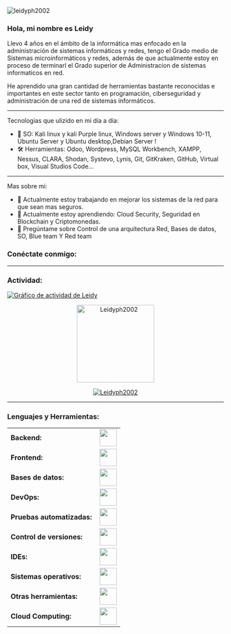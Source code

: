 <p align="left"> <img src="https://komarev.com/ghpvc/?username=leidyph2002&label=Profile%20views&color=0e75b6&style=flat" alt="leidyph2002" /> </p>

<link rel="stylesheet" type='text/css' href="https://cdn.jsdelivr.net/gh/devicons/devicon@latest/devicon.min.css" />

### Hola, mi nombre es Leidy

Llevo 4 años en el ámbito de la informática mas enfocado en la administración de sistemas informáticos y redes, tengo el Grado medio de Sistemas microinformáticos y redes, además de que actualmente estoy en proceso de terminarl el Grado superior de Administracion de sistemas informaticos en red.

He aprendido una gran cantidad de herramientas bastante reconocidas e importantes en este sector tanto en programación, ciberseguridad y administración de una red de sistemas informáticos.

------

Tecnologias que ulizido en mi día a día:

  - 🐉 SO: Kali linux y kali Purple linux, Windows server y Windows 10-11, Ubuntu Server y Ubuntu desktop,Debian Server ! 
  - 🛠️ Herramientas: Odoo, Wordpress, MySQL Workbench, XAMPP, Nessus, CLARA, Shodan, Systevo, Lynis, Git, GitKraken, GitHub, Virtual box, Visual Studios Code...

------
Mas sobre mi:

  - 🔭 Actualmente estoy trabajando en mejorar los sistemas de la red para que sean mas seguros.
  - 🌱 Actualmente estoy aprendiendo: Cloud Security, Seguridad en Blockchain y Criptomonedas.
  - 💬 Pregúntame sobre Control de una arquitectura Red, Bases de datos, SO, Blue team Y Red team
    
<h3 align="left">Conéctate conmigo:</h3>
<p align="left">
<a href="https://twitter.com/ZakariaChiouloud" target="blank"><i align="center" class="devicon-twitter-original" alt="Zakaria_Chiouloud" height="40" width="60" ></i>
</a>
<a href="https://www.linkedin.com/in/zakaria-chiouloud/" target="blank"><i align="center" class="devicon-linkedin-plain colored" alt="Zakaria_Chiouloud" height="40" width="60" ></i>
</a>
</p>



------
<h3 align="left">Actividad:</h3>

[![Gráfico de actividad de Leidy](https://github-readme-activity-graph.vercel.app/graph?username=Leidyph2002&bg_color=100f0f&color=4c5e9e&line=4c569e&point=403e41&area=true&hide_border=true)](https://github.com/Leidyph2002)

<div align="center">
  <a href="https://github.com/Leidyph2002">
    <img height="180em" src="https://github-readme-stats.vercel.app/api?username=Leidyph2002&show_icons=true&locale=es&layout=compact&theme=tokyonight" alt="Leidyph2002"/>
  </a>
</div>
<p align="center">
  <a href="https://github.com/Leidyph2002">
    <img src="https://github-readme-streak-stats.herokuapp.com/?user=Leidyph2002&&theme=tokyonight" alt="Leidyph2002" />
  </a>
</p>

------
<h3 align="left">Lenguajes y Herramientas:</h3>
<table>
    <tr>
        <td style="font-weight: bold; padding-right: 10px; vertical-align: center; border: none;">Backend:</td>
        <td><img height="40" src="https://skillicons.dev/icons?i=php,python,nodejs,c,cs,cpp"/></td>
    </tr>
    <tr>
        <td style="font-weight: bold; padding-right: 10px; vertical-align: center;">Frontend:</td>
        <td><img height="40" src="https://skillicons.dev/icons?i=react,bootstrap,html,css,js"/></td>
    </tr>
    <tr>
        <td style="font-weight: bold; padding-right: 10px; vertical-align: center; border: none;">Bases de datos:</td>
        <td><img height="40" src="https://skillicons.dev/icons?i=mysql,postgresql"/></td>
    </tr>
    <tr>
        <td style="font-weight: bold; padding-right: 10px; vertical-align: center; border: none;">DevOps:</td>
        <td><img height="40" src="https://skillicons.dev/icons?i=docker,jenkins"/></td>
    </tr>
    <tr>
        <td style="font-weight: bold; padding-right: 10px; vertical-align: center; border: none;">Pruebas automatizadas:</td>
        <td><img height="40" src="https://skillicons.dev/icons?i=selenium,jest,pytest,phpunit"/></td>
    </tr>
    <tr>
        <td style="font-weight: bold; padding-right: 10px; vertical-align: center; border: none;">Control de versiones:</td>
        <td><img height="40" src="https://skillicons.dev/icons?i=git,github,githubactions"/></td>
    </tr>
    <tr>
        <td style="font-weight: bold; padding-right: 10px; vertical-align: center; border: none;">IDEs:</td>
        <td><img height="40" src="https://skillicons.dev/icons?i=vscode,visualstudio,sublime"/></td>
    </tr>
    <tr>
        <td style="font-weight: bold; padding-right: 10px; vertical-align: center; border: none;">Sistemas operativos:</td>
        <td><img height="40" src="https://skillicons.dev/icons?i=windows,ubuntu,debian,kali,linux,apple,redhat"/></td>
    </tr>
      <tr>
        <td style="font-weight: bold; padding-right: 10px; vertical-align: center; border: none;">Otras herramientas:</td>
        <td><img height="40" src="https://skillicons.dev/icons?i=linkedin,ps,bash,powershell,wordpress,notion,npm,obsidian,gmail,discord,instagram"/></td>
    </tr>
        <tr>
        <td style="font-weight: bold; padding-right: 10px; vertical-align: center; border: none;">Cloud Computing:</td>
        <td><img height="40" src="https://skillicons.dev/icons?i=aws"/></td>
    </tr>
</table>
